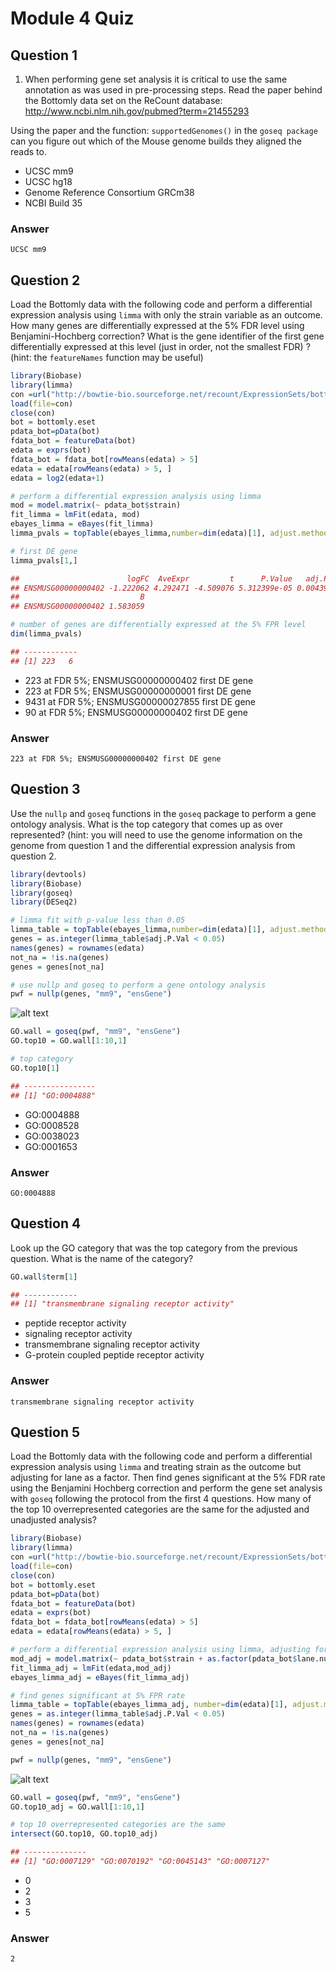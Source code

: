 # Module 4 Quiz

## Question 1
1. When performing gene set analysis it is critical to use the same annotation as was used in pre-processing steps. 
Read the paper behind the Bottomly data set on the ReCount database: http://www.ncbi.nlm.nih.gov/pubmed?term=21455293

Using the paper and the function: ```supportedGenomes()``` in the ```goseq package``` can you figure out which of the Mouse genome builds they aligned the reads to.
* UCSC mm9
* UCSC hg18
* Genome Reference Consortium GRCm38
* NCBI Build 35
### Answer
```
UCSC mm9
```

## Question 2
Load the Bottomly data with the following code and perform a differential expression analysis using 
```limma``` with only the strain variable as an outcome. How many genes are differentially expressed at the 5% FDR level using Benjamini-Hochberg correction? What is the gene identifier of the first gene differentially expressed at this level (just in order, not the smallest FDR) ? (hint: the 
```featureNames``` function may be useful)
```r
library(Biobase)
library(limma)
con =url("http://bowtie-bio.sourceforge.net/recount/ExpressionSets/bottomly_eset.RData")
load(file=con)
close(con)
bot = bottomly.eset
pdata_bot=pData(bot)
fdata_bot = featureData(bot)
edata = exprs(bot)
fdata_bot = fdata_bot[rowMeans(edata) > 5]
edata = edata[rowMeans(edata) > 5, ]
edata = log2(edata+1)
```
```r
# perform a differential expression analysis using limma
mod = model.matrix(~ pdata_bot$strain)
fit_limma = lmFit(edata, mod)
ebayes_limma = eBayes(fit_limma)
limma_pvals = topTable(ebayes_limma,number=dim(edata)[1], adjust.method ="BH", p.value=0.05, sort.by='none')

# first DE gene
limma_pvals[1,]

##                        logFC  AveExpr         t      P.Value   adj.P.Val
## ENSMUSG00000000402 -1.222062 4.292471 -4.509076 5.312399e-05 0.004394846
##                           B
## ENSMUSG00000000402 1.583059
```
```r
# number of genes are differentially expressed at the 5% FPR level 
dim(limma_pvals)

## ------------
## [1] 223   6

```
* 223 at FDR 5%; ENSMUSG00000000402 first DE gene
* 223 at FDR 5%; ENSMUSG00000000001 first DE gene
* 9431 at FDR 5%; ENSMUSG00000027855 first DE gene
* 90 at FDR 5%; ENSMUSG00000000402 first DE gene
### Answer
```
223 at FDR 5%; ENSMUSG00000000402 first DE gene
```

## Question 3
Use the ```nullp``` and ```goseq``` functions in the ```goseq```
package to perform a gene ontology analysis. What is the top category that comes up as over represented? (hint: you will need to use the genome information on the genome from question 1 and the differential expression analysis from question 2.
```r
library(devtools)
library(Biobase)
library(goseq)
library(DESeq2)

# limma fit with p-value less than 0.05
limma_table = topTable(ebayes_limma,number=dim(edata)[1], adjust.method ="BH", sort.by='none')
genes = as.integer(limma_table$adj.P.Val < 0.05)
names(genes) = rownames(edata)
not_na = !is.na(genes)
genes = genes[not_na]

# use nullp and goseq to perform a gene ontology analysis
pwf = nullp(genes, "mm9", "ensGene")
```
![alt text](https://github.com/barbaradalmaso/JHU-Genomic-Data-Science/blob/main/7.%20Statistics%20for%20Genomic%20Data%20Science/Archives/Week%204/Graph1.png)
```r
GO.wall = goseq(pwf, "mm9", "ensGene")
GO.top10 = GO.wall[1:10,1]

# top category
GO.top10[1]

## ----------------
## [1] "GO:0004888"

```
* GO:0004888 
* GO:0008528
* GO:0038023
* GO:0001653
### Answer
```
GO:0004888
```

## Question 4
Look up the GO category that was the top category from the previous question. What is the name of the category? 
```r
GO.wall$term[1]

## ------------
## [1] "transmembrane signaling receptor activity"
```
* peptide receptor activity
* signaling receptor activity
* transmembrane signaling receptor activity
* G-protein coupled peptide receptor activity

### Answer
```
transmembrane signaling receptor activity
```

## Question 5
Load the Bottomly data with the following code and perform a differential expression analysis using 
```limma``` and treating strain as the outcome but adjusting for lane as a factor. Then find genes significant at the 5% FDR rate using the Benjamini Hochberg correction and perform the gene set analysis with 
```goseq``` following the protocol from the first 4 questions. How many of the top 10 overrepresented categories are the same for the adjusted and unadjusted analysis?
```r
library(Biobase)
library(limma)
con =url("http://bowtie-bio.sourceforge.net/recount/ExpressionSets/bottomly_eset.RData")
load(file=con)
close(con)
bot = bottomly.eset
pdata_bot=pData(bot)
fdata_bot = featureData(bot)
edata = exprs(bot)
fdata_bot = fdata_bot[rowMeans(edata) > 5]
edata = edata[rowMeans(edata) > 5, ]
```
```r
# perform a differential expression analysis using limma, adjusting for lane as a factor
mod_adj = model.matrix(~ pdata_bot$strain + as.factor(pdata_bot$lane.number))
fit_limma_adj = lmFit(edata,mod_adj)
ebayes_limma_adj = eBayes(fit_limma_adj)

# find genes significant at 5% FPR rate
limma_table = topTable(ebayes_limma_adj, number=dim(edata)[1], adjust.method ="BH", sort.by='none')
genes = as.integer(limma_table$adj.P.Val < 0.05)
names(genes) = rownames(edata)
not_na = !is.na(genes)
genes = genes[not_na]

pwf = nullp(genes, "mm9", "ensGene")
```
![alt text](https://github.com/barbaradalmaso/JHU-Genomic-Data-Science/blob/main/7.%20Statistics%20for%20Genomic%20Data%20Science/Archives/Week%204/Graph2.png)
```r
GO.wall = goseq(pwf, "mm9", "ensGene")
GO.top10_adj = GO.wall[1:10,1]

# top 10 overrepresented categories are the same
intersect(GO.top10, GO.top10_adj)

## --------------
## [1] "GO:0007129" "GO:0070192" "GO:0045143" "GO:0007127"
```
* 0
* 2
* 3
* 5
### Answer
```
2
```
